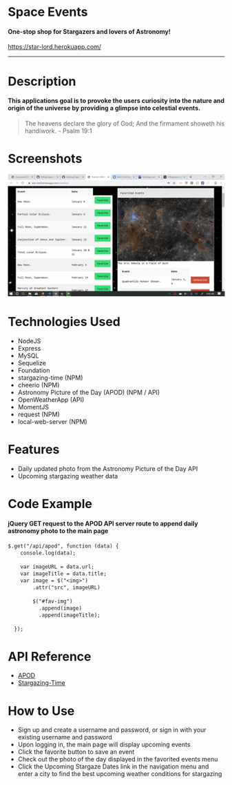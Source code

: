 # Space Events

#### One-stop shop for Stargazers and lovers of Astronomy!

https://star-lord.herokuapp.com/

---

# Description

#### This applications goal is to provoke the users curiosity into the nature and origin of the universe by providing a glimpse into celestial events.

> The heavens declare the glory of God; And the firmament showeth his handiwork. - Psalm 19:1

# Screenshots

![Main Page](/public/assets/images/Screenshot.png)

# Technologies Used
* NodeJS
* Express
* MySQL
* Sequelize
* Foundation
* stargazing-time (NPM)
* cheerio (NPM)
* Astronomy Picture of the Day (APOD) (NPM / API)
* OpenWeatherApp (API)
* MomentJS
* request (NPM)
* local-web-server (NPM)

# Features

* Daily updated photo from the Astronomy Picture of the Day API
* Upcoming stargazing weather data

# Code Example

#### jQuery GET request to the APOD API server route to append daily astronomy photo to the main page
```
$.get("/api/apod", function (data) {
    console.log(data);

    var imageURL = data.url;
    var imageTitle = data.title;
    var image = $("<img>")
        .attr("src", imageURL)
        
        $("#fav-img")
          .append(image)
          .append(imageTitle);
    
  });
  ```
  
  # API Reference
  
  * [APOD](https://www.npmjs.com/package/apod-nasa)
  * [Stargazing-Time](https://www.npmjs.com/package/stargazing-time)
  
  # How to Use
  
  * Sign up and create a username and password, or sign in with your existing username and password 
  * Upon logging in, the main page will display upcoming events
  * Click the favorite button to save an event
  * Check out the photo of the day displayed in the favorited events menu
  * Click the Upcoming Stargaze Dates link in the navigation menu and enter a city to find the best upcoming weather conditions for stargazing
